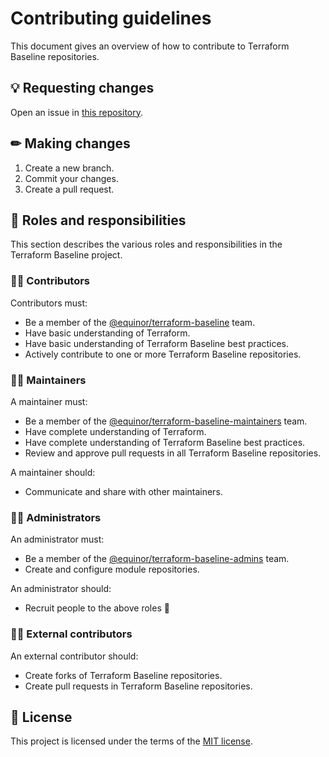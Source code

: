 # Contributing guidelines

This document gives an overview of how to contribute to Terraform Baseline repositories.

## 💡 Requesting changes

Open an issue in [this repository](https://github.com/equinor/terraform-baseline/issues/new/choose).

## ✏ Making changes

1. Create a new branch.
1. Commit your changes.
1. Create a pull request.

## 🤝 Roles and responsibilities

This section describes the various roles and responsibilities in the Terraform Baseline project.

### 👨‍🎓 Contributors

Contributors must:

- Be a member of the [@equinor/terraform-baseline](https://github.com/orgs/equinor/teams/terraform-baseline) team.
- Have basic understanding of Terraform.
- Have basic understanding of Terraform Baseline best practices.
- Actively contribute to one or more Terraform Baseline repositories.

### 👷‍♀️ Maintainers

A maintainer must:

- Be a member of the [@equinor/terraform-baseline-maintainers](https://github.com/orgs/equinor/teams/terraform-baseline-maintainers) team.
- Have complete understanding of Terraform.
- Have complete understanding of Terraform Baseline best practices.
- Review and approve pull requests in all Terraform Baseline repositories.

A maintainer should:

- Communicate and share with other maintainers.

### 👮‍♂️ Administrators

An administrator must:

- Be a member of the [@equinor/terraform-baseline-admins](https://github.com/orgs/equinor/teams/terraform-baseline-admins) team.
- Create and configure module repositories.

An administrator should:

- Recruit people to the above roles 🤗

### 🦸‍♀️ External contributors

An external contributor should:

- Create forks of Terraform Baseline repositories.
- Create pull requests in Terraform Baseline repositories.

## 🔑 License

This project is licensed under the terms of the [MIT license](LICENSE).
